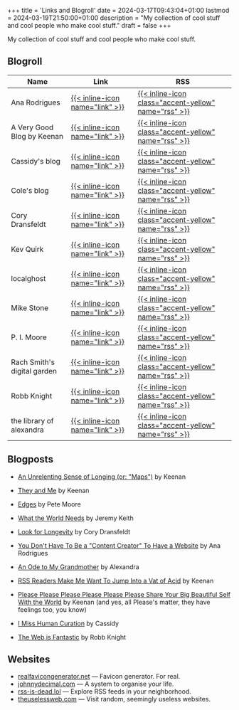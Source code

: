 +++
title = 'Links and Blogroll'
date = 2024-03-17T09:43:04+01:00
lastmod = 2024-03-19T21:50:00+01:00
description = "My collection of cool stuff and cool people who make cool stuff."
draft = false
+++

My collection of cool stuff and cool people who make cool stuff.

## Blogroll

| Name                          | Link                                                              | RSS
|---                            | ---                                                               | ---
| Ana Rodrigues                 | [{{< inline-icon name="link" >}}](https://ohelloana.blog/posts/)  | [{{< inline-icon class="accent-yellow" name="rss" >}}](https://ohhelloana.blog/feed.xml)
| A Very Good Blog by Keenan    | [{{< inline-icon name="link" >}}](https://gkeenan.co/avgb)        | [{{< inline-icon class="accent-yellow" name="rss" >}}](https://gkeenan.co/avgb/?format=rss)
| Cassidy's blog                | [{{< inline-icon name="link" >}}](https://blog.cassidoo.co)       | [{{< inline-icon class="accent-yellow" name="rss" >}}](https://blog.cassidoo.co/rss.xml)
| Cole's blog                   | [{{< inline-icon name="link" >}}](https://coleb.blog)             | [{{< inline-icon class="accent-yellow" name="rss" >}}](https://coleb.blog/posts_feed)
| Cory Dransfeldt               | [{{< inline-icon name="link" >}}](https://coryd.dev)              | [{{< inline-icon class="accent-yellow" name="rss" >}}](https://feedpress.me/coryd)
| Kev Quirk                     | [{{< inline-icon name="link" >}}](https://kevquirk.com)           | [{{< inline-icon class="accent-yellow" name="rss" >}}](https://kevquirk.com/feed)
| localghost                    | [{{< inline-icon name="link" >}}](https://localghost.dev)         | [{{< inline-icon class="accent-yellow" name="rss" >}}](https://localghost.dev/feed.xml)
| Mike Stone                    | [{{< inline-icon name="link" >}}](https://mikestone.me)           | [{{< inline-icon class="accent-yellow" name="rss" >}}](https://mikestone.me/feed.xml)
| P. I. Moore                   | [{{< inline-icon name="link" >}}](https://pimoore.ca)             | [{{< inline-icon class="accent-yellow" name="rss" >}}](https://pimoore.ca/feed.xml)
| Rach Smith's digital garden   | [{{< inline-icon name="link" >}}](https://rachsmith.com)          | [{{< inline-icon class="accent-yellow" name="rss" >}}](https://rachsmith.com/feed.xml)
| Robb Knight                   | [{{< inline-icon name="link" >}}](https://rknight.me/blog/)       | [{{< inline-icon class="accent-yellow" name="rss" >}}](https://rknight.me/subscribe/posts/rss.xml)
| the library of alexandra      | [{{< inline-icon name="link" >}}](https://library.xandra.cc)      | [{{< inline-icon class="accent-yellow" name="rss" >}}](https://library.xandra.cc/feed/?type=rss)

## Blogposts

- [An Unrelenting Sense of Longing (or:
  "Maps")](https://gkeenan.co/avgb/an-unrelenting-sense-of-longing) by Keenan

- [They and Me](https://gkeenan.co/avgb/they-and-me) by Keenan

- [Edges](https://pimoore.ca/2023/11/26/edges.html) by Pete Moore

- [What the World Needs](https://adactio.com/journal/20996) by Jeremy Keith

- [Look for Longevity](https://coryd.dev/posts/2024/look-for-longevity/) by
  Cory Dransfeldt

- [You Don't Have To Be a "Content Creator" To Have a
  Website](https://ohhelloana.blog/just-get-a-website/) by Ana Rodrigues

- [An Ode to My Grandmother](https://library.xandra.cc/gloria/) by Alexandra

- [RSS Readers Make Me Want To Jump Into a Vat of
  Acid](https://gkeenan.co/avgb/rss-readers-make-me-want-to-jump-into-a-vat-of-acid)
  by Keenan

- [Please Please Please Please Please Please Share Your Big Beautiful Self With
  the
  World](https://gkeenan.co/avgb/please-please-please-please-please-please-share-your-big-dumb-beautiful-self-with-the-world)
  by Keenan (and yes, all Please's matter, they have feelings too, you know)

- [I Miss Human Curation](https://blog.cassidoo.co/post/human-curation/) by
  Cassidy

- [The Web is Fantastic](https://rknight.me/blog/the-web-is-fantastic/) by Robb
  Knight

## Websites

- [realfavicongenerator.net](https://realfavicongenerator.net) &mdash; Favicon
  generator. For real.
- [johnnydecimal.com](https://johnnydecimal.com) &mdash; A system to organise your life.
- [rss-is-dead.lol](https://rss-is-dead.lol) &mdash; Explore RSS feeds in your
  neighborhood.
- [theuselessweb.com](https://theuselessweb.com) &mdash; Visit random, seemingly
  useless websites.

